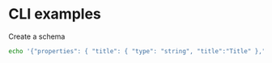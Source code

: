 # CLI examples

Create a schema
```bash
echo '{"properties": { "title": { "type": "string", "title":"Title" },"body":{"type":"string","title":"Body"}, "topic": { "title":"Topic","type": "array", "items": {"type":"string"}}}}' | node cli -i hello  db put-schema doc

```

